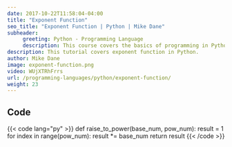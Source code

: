 ```yaml
---
date: 2017-10-22T11:58:04-04:00
title: "Exponent Function"
seo_title: "Exponent Function | Python | Mike Dane"
subheader:
     greeting: Python - Programming Language
     description: This course covers the basics of programming in Python. Work your way through the videos and we'll teach you everything you need to know to start your programming journey!
description: This tutorial covers exponent function in Python.
author: Mike Dane
image: exponent-function.png
video: WUjXTRhFrrs
url: /programming-languages/python/exponent-function/
weight: 23
---
```


## Code

{{< code lang="py" >}}
def raise_to_power(base_num, pow_num):
     result = 1
     for index in range(pow_num):
          result *= base_num
     return result
{{< /code >}}
